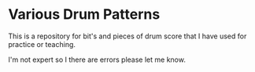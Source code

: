 # Various Drum Patterns
This is a repository for bit's and pieces of drum score that I have used for practice or teaching.

I'm not expert so I there are errors please let me know.

